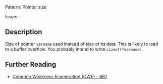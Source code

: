 Pattern: Pointer size

Issue: -

## Description

Size of pointer `varname` used instead of size of its data. This is likely to lead to a buffer overflow. You probably intend to write `sizeof(*varname)`.

## Further Reading

* [Common Weakness Enumeration (CWE) - 467](https://cwe.mitre.org/data/definitions/467.html)